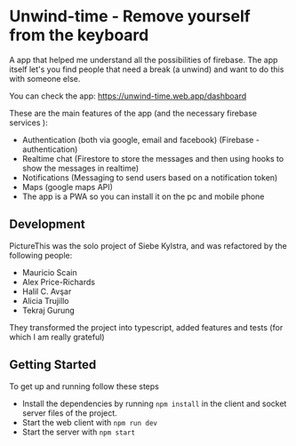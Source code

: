 # Unwind-time - Remove yourself from the keyboard

A app that helped me understand all the possibilities of firebase.
The app itself let's you find people that need a break (a unwind) and want to do this with someone else.

You can check the app: https://unwind-time.web.app/dashboard

These are the main features of the app (and the necessary firebase services ):

- Authentication (both via google, email and facebook) (Firebase - authentication)
- Realtime chat (Firestore to store the messages and then using hooks to show the messages in realtime)
- Notifications (Messaging to send users based on a notification token)
- Maps (google maps API)
- The app is a PWA so you can install it on the pc and mobile phone

## Development

PictureThis was the solo project of Siebe Kylstra, and was refactored by the following people:

- Mauricio Scain
- Alex Price-Richards
- Halil C. Avşar
- Alicia Trujillo
- Tekraj Gurung

They transformed the project into typescript, added features and tests (for which I am really grateful)

## Getting Started

To get up and running follow these steps

- Install the dependencies by running `npm install` in the client and socket server files of the project. </br>
- Start the web client with `npm run dev` </br>
- Start the server with `npm start` </br>
